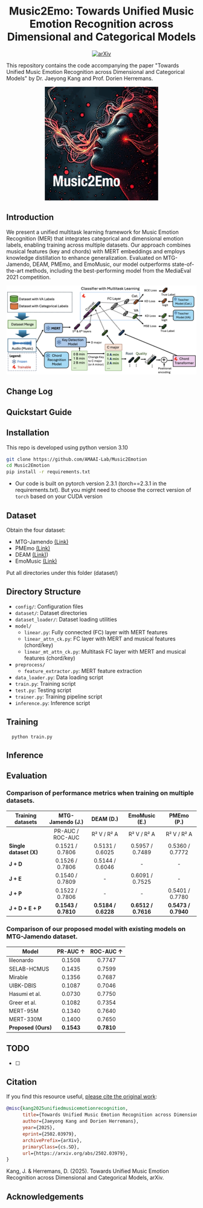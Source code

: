 <div align="center">

# Music2Emo: Towards Unified Music Emotion Recognition across Dimensional and Categorical Models

[![arXiv](https://img.shields.io/badge/arXiv-2311.00968-brightgreen.svg?style=flat-square)](https://arxiv.org/abs/2502.03979)

</div>

This repository contains the code accompanying the paper "Towards Unified Music Emotion Recognition across Dimensional and Categorical Models" by Dr. Jaeyong Kang and Prof. Dorien Herremans.

<div align="center">
  <img src="m2e.png" width="300"/>
</div>

## Introduction

We present a unified multitask learning framework for Music Emotion Recognition (MER) that integrates categorical and dimensional emotion labels, enabling training across multiple datasets. Our approach combines musical features (key and chords) with MERT embeddings and employs knowledge distillation to enhance generalization. Evaluated on MTG-Jamendo, DEAM, PMEmo, and EmoMusic, our model outperforms state-of-the-art methods, including the best-performing model from the MediaEval 2021 competition.

![](framework.png)


## Change Log

## Quickstart Guide

## Installation
This repo is developed using python version 3.10

```bash
git clone https://github.com/AMAAI-Lab/Music2Emotion
cd Music2Emotion
pip install -r requirements.txt
```

* Our code is built on pytorch version 2.3.1 (torch==2.3.1 in the requirements.txt). But you might need to choose the correct version of `torch` based on your CUDA version

## Dataset

Obtain the four dataset:
- MTG-Jamendo [(Link)](https://github.com/MTG/mtg-jamendo-dataset)
- PMEmo [(Link)](https://drive.google.com/drive/folders/1qDk6hZDGVlVXgckjLq9LvXLZ9EgK9gw0)
- DEAM [(Link)]([https://cvml.unige.ch/databases/DEAM/))
- EmoMusic [(Link)](https://cvml.unige.ch/databases/emoMusic/)

Put all directories under this folder (dataset/)

## Directory Structure

* `config/`: Configuration files
* `dataset/`: Dataset directories
* `dataset_loader/`: Dataset loading utilities
* `model/`
  * `linear.py`: Fully connected (FC) layer with MERT features
  * `linear_attn_ck.py`: FC layer with MERT and musical features (chord/key)
  * `linear_mt_attn_ck.py`: Multitask FC layer with MERT and musical features (chord/key)
* `preprocess/`
  * `feature_extractor.py`: MERT feature extraction
* `data_loader.py`: Data loading script
* `train.py`: Training script
* `test.py`: Testing script
* `trainer.py`: Training pipeline script
* `inference.py`: Inference script

## Training

```shell
  python train.py
```

## Inference

## Evaluation

### Comparison of performance metrics when training on multiple datasets.

| **Training datasets**      | **MTG-Jamendo (J.)** | **DEAM (D.)**  | **EmoMusic (E.)** | **PMEmo (P.)**  |
|---------------------------|:-------------------:|:--------------:|:-----------------:|:---------------:|
|                           | PR-AUC / ROC-AUC   | R² V / R² A    | R² V / R² A       | R² V / R² A     |
| **Single dataset (X)**    | 0.1521 / 0.7806    | 0.5131 / 0.6025| 0.5957 / 0.7489   | 0.5360 / 0.7772 |
| **J + D**                 | 0.1526 / 0.7806    | 0.5144 / 0.6046| -                 | -               |
| **J + E**                 | 0.1540 / 0.7809    | -              | 0.6091 / 0.7525   | -               |
| **J + P**                 | 0.1522 / 0.7806    | -              | -                 | 0.5401 / 0.7780 |
| **J + D + E + P**         | **0.1543 / 0.7810** | **0.5184 / 0.6228** | **0.6512 / 0.7616** | **0.5473 / 0.7940** |


### Comparison of our proposed model with existing models on MTG-Jamendo dataset.

| **Model** | **PR-AUC** ↑ | **ROC-AUC** ↑ |
|--------------------|:-----------:|:----------:|
| lileonardo | 0.1508 | 0.7747 |
| SELAB-HCMUS | 0.1435 | 0.7599 |
| Mirable | 0.1356 | 0.7687 |
| UIBK-DBIS | 0.1087 | 0.7046 |
| Hasumi et al. | 0.0730 | 0.7750 |
| Greer et al. | 0.1082 | 0.7354 |
| MERT-95M | 0.1340 | 0.7640 |
| MERT-330M | 0.1400 | 0.7650 |
| **Proposed (Ours)** | **0.1543** | **0.7810** |

## TODO

- [ ] 

## Citation

If you find this resource useful, [please cite the original work](https://doi.org/10.48550/arXiv.2502.03979): 

```bibtex
@misc{kang2025unifiedmusicemotionrecognition,
      title={Towards Unified Music Emotion Recognition across Dimensional and Categorical Models}, 
      author={Jaeyong Kang and Dorien Herremans},
      year={2025},
      eprint={2502.03979},
      archivePrefix={arXiv},
      primaryClass={cs.SD},
      url={https://arxiv.org/abs/2502.03979}, 
}
```

Kang, J. & Herremans, D. (2025). Towards Unified Music Emotion Recognition across Dimensional and Categorical Models, arXiv.

## Acknowledgements

